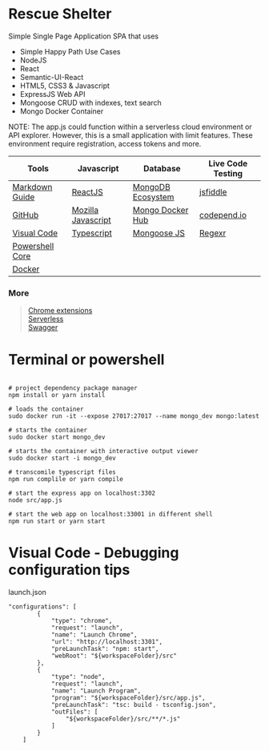 # Rescue Shelter
Simple Single Page Application SPA that uses  
- Simple Happy Path Use Cases 
- NodeJS
- React
- Semantic-UI-React
- HTML5, CSS3 & Javascript
- ExpressJS Web API 
- Mongoose CRUD with indexes, text search
- Mongo Docker Container  

NOTE: The app.js could function within a serverless cloud environment or API explorer. However, this is a small application with limit features. These environment require registration, access tokens and more.  
 
  
  Tools | Javascript | Database  | Live Code Testing  
  ------- | ---------- | -------- | -------  
 [Markdown Guide](https://guides.github.com/features/mastering-markdown/) | [ReactJS](https://reactjs.org/) | [MongoDB Ecosystem](https://docs.mongodb.com/ecosystem/drivers/) | [jsfiddle](http://jsfiddle.net/)  
 [GitHub](https://github.com/) | [Mozilla Javascript](https://developer.mozilla.org/en-US/docs/Web/JavaScript) | [Mongo Docker Hub](https://hub.docker.com/_/mongo) | [codepend.io](https://codepen.io/)  
 [Visual Code](https://code.visualstudio.com/) | [Typescript](https://www.typescriptlang.org/) | [Mongoose JS](https://mongoosejs.com/) | [Regexr](http://regexr.com/)  
 [Powershell Core](https://docs.microsoft.com/en-us/powershell/scripting/install/installing-powershell-core-on-linux?view=powershell-6) | | | 
 [Docker](https://www.docker.com/) | | |

### More
>[Chrome extensions](https://chrome.google.com/webstore/detail/vuejs-devtools/nhdogjmejiglipccpnnnanhbledajbpd?hl=en)  
>[Serverless](https://serverless.com/)  
>[Swagger](https://swagger.io/)  


# Terminal or powershell 
```shell

# project dependency package manager
npm install or yarn install 

# loads the container
sudo docker run -it --expose 27017:27017 --name mongo_dev mongo:latest

# starts the container
sudo docker start mongo_dev

# starts the container with interactive output viewer
sudo docker start -i mongo_dev

# transcomile typescript files
npm run complile or yarn compile

# start the express app on localhost:3302 
node src/app.js

# start the web app on localhost:33001 in different shell
npm run start or yarn start
```  

# Visual Code - Debugging configuration tips
launch.json
```
"configurations": [
        {
            "type": "chrome",
            "request": "launch",
            "name": "Launch Chrome",
            "url": "http://localhost:3301",
            "preLaunchTask": "npm: start",
            "webRoot": "${workspaceFolder}/src"
        },
        {
            "type": "node",
            "request": "launch",
            "name": "Launch Program",
            "program": "${workspaceFolder}/src/app.js",
            "preLaunchTask": "tsc: build - tsconfig.json",
            "outFiles": [
                "${workspaceFolder}/src/**/*.js"
            ]
        }
    ]
```  